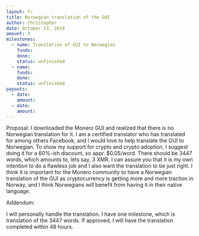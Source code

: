 ```yaml
---
layout: fr
title: Norwegian translation of the GUI
author: Christopher
date: October 23, 2019
amount: 3
milestones:
  - name: Translation of GUI to Norwegian
    funds: 
    done:
    status: unfinished
  - name:
    funds:
    done:
    status: unfinished
payouts:
  - date:
    amount:
  - date:
    amount:
---
```


Proposal: I downloaded the Monero GUI and realized that there is no Norwegian translation for it.
I am a certified translator who has translated for among others Facebook, and I would love to help translate the
GUI to Norwegian. To show my support for crypto and crypto adoption, I suggest doing it for a 60%-ish discount, so appr. $0.05/word.
There should be 3447 words, which amounts to, lets say, 3 XMR. I can assure you that it is my own intention to do a flawless job and I
also want the translation to be just right. I think it is important for the Monero community to have a Norwegian translation of the GUI 
as cryptocurrency is getting more and more traction in Norway, and I think Norwegians will benefit from having it in their native language.

Addendum:

I will personally handle the translation.
I have one milestone, which is translation of the 3447 words.
If approved, I will have the translation completed within 48 hours.